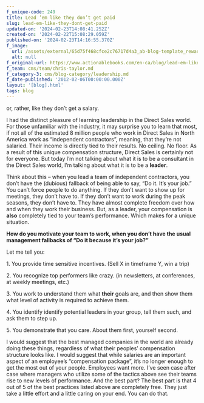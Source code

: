 ```yaml
---
f_unique-code: 249
title: Lead ’em like they don’t get paid
slug: lead-em-like-they-dont-get-paid
updated-on: '2024-02-23T14:08:41.252Z'
created-on: '2024-02-22T15:08:29.059Z'
published-on: '2024-02-23T14:16:55.370Z'
f_image:
  url: /assets/external/65d75f468cfce2c76717d4a3_ab-blog-template_reward.jpeg
  alt: null
f_original-url: https://www.actionablebooks.com/en-ca/blog/lead-em-like-they-dont-get-paid/
f_team: cms/team/chris-taylor.md
f_category-3: cms/blog-category/leadership.md
f_date-published: '2012-02-06T00:00:00.000Z'
layout: '[blog].html'
tags: blog
---
```


or, rather, like they don’t get a salary.

I had the distinct pleasure of learning leadership in the Direct Sales world. For those unfamiliar with the industry, it may surprise you to learn that most, if not all of the estimated 8 million people who work in Direct Sales in North America work as “independent contractors”, meaning, that they’re not salaried. Their income is directly tied to their results. No ceiling. No floor. As a result of this unique compensation structure, Direct Sales is certainly not for everyone. But today I’m not talking about what it is to be a consultant in the Direct Sales world, I’m talking about what it is to be a **leader**.

Think about this – when you lead a team of independent contractors, you don’t have the (dubious) fallback of being able to say, “Do it. It’s your job.” You can’t force people to do anything. If they don’t want to show up for meetings, they don’t have to. If they don’t want to work during the peak seasons, they don’t have to. They have almost complete freedom over how and when they work their business. But, as a leader, your compensation is **also** completely tied to your team’s performance. Which makes for a unique situation.

**How do you motivate your team to work, when you don’t have the usual management fallbacks of “Do it because it’s your job?”**

Let me tell you:

1\. You provide time sensitive incentives. (Sell X in timeframe Y, win a trip)

2\. You recognize top performers like crazy. (in newsletters, at conferences, at weekly meetings, etc.)

3\. You work to understand them what **their** goals are, and then show them what level of activity is required to achieve them.

4\. You identify identify potential leaders in your group, tell them such, and ask them to step up.

5\. You demonstrate that you care. About them first, yourself second.

I would suggest that the best managed companies in the world are already doing these things, regardless of what their peoples’ compensation structure looks like. I would suggest that while salaries are an important aspect of an employee’s “compensation package”, it’s no longer enough to get the most out of your people. Employees want more. I’ve seen case after case where managers who utilize some of the tactics above see their teams rise to new levels of performance. And the best part? The best part is that 4 out of 5 of the best practices listed above are completely free. They just take a little effort and a little caring on your end. You can do that.
